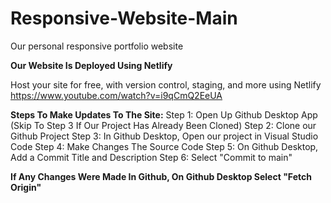 # Responsive-Website-Main

Our personal responsive portfolio website

**Our Website Is Deployed Using Netlify**

Host your site for free, with version control, staging, and more using Netlify
<br>
https://www.youtube.com/watch?v=i9qCmQ2EeUA

**Steps To Make Updates To The Site:**
Step 1: Open Up Github Desktop App (Skip To Step 3 If Our Project Has Already Been Cloned)
Step 2: Clone our Github Project
Step 3: In Github Desktop, Open our project in Visual Studio Code
Step 4: Make Changes The Source Code
Step 5: On Github Desktop, Add a Commit Title and Description
Step 6: Select "Commit to main"

**If Any Changes Were Made In Github, On Github Desktop Select "Fetch Origin"**